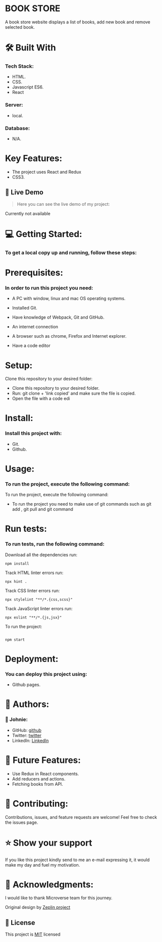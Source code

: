 # BOOK STORE



A book store website displays a list of books, add new book and remove selected book.

# 🛠 Built With
### Tech Stack:
- HTML. 
- CSS.
- Javascript ES6.
- React

### Server:
- local.
### Database:
- N/A.

# Key Features:
- The project uses React and Redux
- CSS3.

## 🚀 Live Demo <a name="live-demo"></a>

> Here you can see the live demo of my project:

Currently not available

<!-- - [Live Demo Link](https://johnie261.github.io/to-do-list/dist/) -->

# 💻 Getting Started:
### To get a local copy up and running, follow these steps:

# Prerequisites:
### In order to run this project you need:

 - A PC with window, linux and mac OS operating systems.
 
 - Installed Git.

 - Have knowledge of Webpack, Git and GitHub.

 - An internet connection 

 - A browser such as chrome, Firefox and Internet explorer.

 - Have a code editor

# Setup:
Clone this repository to your desired folder:


- Clone this repository to your desired folder.
- Run: git clone + 'link copied' and make sure the file is copied.
- Open the file with a code edi

# Install:
### Install this project with:
- Git.
- Github.

# Usage:
### To run the project, execute the following command:
To run the project, execute the following command:


- To run the project you need to make use of git commands such as git add , git pull and git command

# Run tests:
### To run tests, run the following command:
 

Download all the dependencies run:
```
npm install
```
Track HTML linter errors run:
```
npx hint .
```
Track CSS linter errors run:
```
npx stylelint "**/*.{css,scss}"
```
Track JavaScript linter errors run:
```
npx eslint "**/*.{js,jsx}"
```
To run the project:

```

npm start
```

# Deployment:
### You can deploy this project using:
- Github pages.

# 👥 Authors:
### 👤 Johnie:
- GitHub: [github](https://github.com/johnie261)
- Twitter: [twitter](https://twitter.com/njorogejohnie)
- LinkedIn: [LinkedIn](https://www.linkedin.com/in/john-njoroge-19b6a4245/)

# 🔭 Future Features:
- Use Redux in React components.
- Add reducers and actions.
- Fetching books from API.


# 🤝 Contributing:
Contributions, issues, and feature requests are welcome!
Feel free to check the issues page.

# ⭐️ Show your support
If you like this project kindly send to me an e-mail expressing it, it would make my day and fuel my motivation.

# 🙏 Acknowledgments:
I would like to thank Microverse team for this journey.

Original design by [Zeplin project](https://app.zeplin.io/project/5b35a9e13227086040f8eb75/screen/5b695e29bb8c844f118f9378)


## 📝 License <a name="license"></a>

This project is [MIT](./MIT.md) licensed
